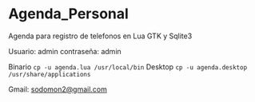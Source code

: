 # Agenda_Personal

Agenda para registro de telefonos en Lua GTK y Sqlite3

Usuario: admin
contraseña: admin

Binario `cp -u agenda.lua /usr/local/bin`
Desktop `cp -u agenda.desktop /usr/share/applications `

Gmail: sodomon2@gmail.com
